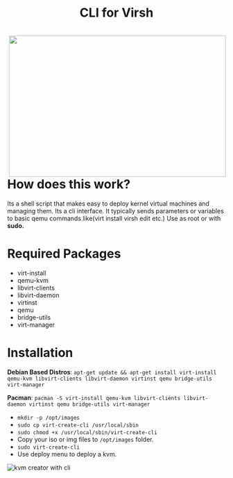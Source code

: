 <p align="center">
  <h1 align="center">CLI for Virsh</h1><br>
  <img src="https://www.berkbal.com/wp-content/uploads/2022/01/virt-create-cli.gif" align="right" height="325" width="500"></img>
</p>

# How does this work?
Its a shell script that makes easy to deploy kernel virtual machines and managing them. Its a cli interface. It typically sends parameters or variables to basic qemu commands like(virt install virsh edit etc.) Use as root or with **sudo.**

# Required Packages

- virt-install
- qemu-kvm
- libvirt-clients
- libvirt-daemon
- virtinst
- qemu
- bridge-utils
- virt-manager

# Installation

**Debian Based Distros**:
`apt-get update && apt-get install virt-install qemu-kvm libvirt-clients libvirt-daemon virtinst qemu bridge-utils virt-manager`

**Pacman**: `pacman -S virt-install qemu-kvm libvirt-clients libvirt-daemon virtinst qemu bridge-utils virt-manager`

- `mkdir -p /opt/images`
- `sudo cp virt-create-cli /usr/local/sbin`
- `sudo chmod +x /usr/local/sbin/virt-create-cli`
- Copy your iso or img files to `/opt/images` folder.
- `sudo virt-create-cli`
- Use deploy menu to deploy a kvm.

![kvm creator with cli](https://www.berkbal.com/wp-content/uploads/2022/01/virt_create_cli_berkbal.com_.png)

